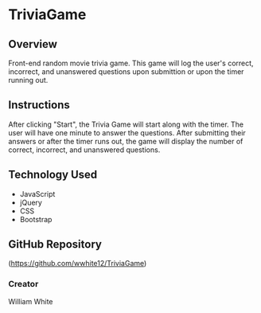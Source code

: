 # TriviaGame

## Overview
Front-end random movie trivia game. This game will log the user's correct, incorrect, and unanswered questions upon submittion or upon the timer running out.

## Instructions
After clicking "Start", the Trivia Game will start along with the timer. The user will have one minute to answer the questions. After submitting their answers or after the timer runs out, the game will display the number of correct, incorrect, and unanswered questions.

## Technology Used
* JavaScript
* jQuery
* CSS
* Bootstrap

## GitHub Repository
(https://github.com/wwhite12/TriviaGame)

### Creator
William White
